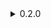 <details>

<summary>0.2.0</summary>
- Reworked extra pick to not reroll cards but instead pick multiple cards out of the same draw
- Added option to disable ExtraPick
- Added compatibility with curses and removed bugs regarding curses (being able to skip curse choice for example)
- Changed FeedMe rarity from common to uncommon, removed soul gain limit
bugfix:
- fixed bug with customDraw
- fixed Soul value change bug when two changes occured at the same time
- fixed soul interraction and UI with EscapeMenu
- fixed some issue regarding the rerolls (like rerolling while during a custom draw)
- fixed display of card when picking a random one
- removed untested card SoulExhaustion

<summary>0.3.0</summary>
- Added dependency to PickNCards mod aswell as dynamic use of it through cards and soul value
- Added curses and curse generating cards if WillsWackyManager module is present
- Changed some words and interraction to affect only foes for team mode compatibility
- Soul earned with points now affect round winning player too
</details>

